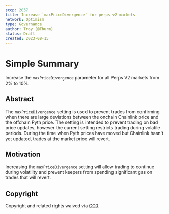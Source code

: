 ```yaml
---
sccp: 2037
title: Increase `maxPriceDivergence` for perps v2 markets
network: Optimism
type: Governance
author: Troy (@Tburm)
status: Draft
created: 2023-08-15
---
```


# Simple Summary

Increase the `maxPriceDivergence` parameter for all Perps V2 markets from 2% to 10%.

## Abstract

The `maxPriceDivergence` setting is used to prevent trades from confirming when there are large deviations between the onchain Chainlink price and the offchain Pyth price. The setting is intended to prevent trading on bad price updates, however the current setting restricts trading during volatile periods. During the time when Pyth prices have moved but Chainlink hasn't yet updated, trades at the market price will revert.

## Motivation

Increasing the `maxPriceDivergence` setting will allow trading to continue during volatility and prevent keepers from spending significant gas on trades that will revert.

## Copyright

Copyright and related rights waived via [CC0](https://creativecommons.org/publicdomain/zero/1.0/).

